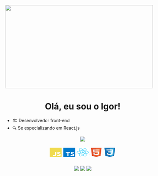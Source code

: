 <div>
<img src="https://media1.giphy.com/media/sRFEa8lbeC7zbcIZZR/giphy.gif?cid=ecf05e47ge912k2mhhoa7ltrj60oafv1ryewpajdkbmlnxbx&rid=giphy.gif&ct=g" width="480" height="270" >
</div>
<div align="center"> 
<h1> Olá, eu sou o Igor! </h1>
</div>


- 🏗 Desenvolvedor front-end
- 🔍 Se especializando em React.js

<div align="center">
  
  <a href="https://github.com/artagnancoder">
  <img height="180em" src="https://github-readme-stats.vercel.app/api?username=artagnancoder&show_icons=true&theme=dark&include_all_commits=true&count_private=true"/>
 
</div>
  
  <div align="center" style="display: inline_block"><br>
  <img align="center" alt="Rafa-Js" height="30" width="40" src="https://raw.githubusercontent.com/devicons/devicon/master/icons/javascript/javascript-plain.svg">
  <img align="center" alt="Rafa-Ts" height="30" width="40" src="https://raw.githubusercontent.com/devicons/devicon/master/icons/typescript/typescript-plain.svg">
  <img align="center" alt="Rafa-React" height="30" width="40" src="https://raw.githubusercontent.com/devicons/devicon/master/icons/react/react-original.svg">
  <img align="center" alt="Rafa-HTML" height="30" width="40" src="https://raw.githubusercontent.com/devicons/devicon/master/icons/html5/html5-original.svg">
  <img align="center" alt="Rafa-CSS" height="30" width="40" src="https://raw.githubusercontent.com/devicons/devicon/master/icons/css3/css3-original.svg">

</div>

  <div align="center"> 
 
##
 
  <a href = "mailto:stayhomer@outlook.com.com"><img src="https://img.shields.io/badge/Microsoft_Outlook-0078D4?style=for-the-badge&logo=microsoft-outlook&logoColor=white" target="_blank"></a>
  <a href="https://https://www.linkedin.com/in/artagnan/" target="_blank"><img src="https://img.shields.io/badge/-LinkedIn-%230077B5?style=for-the-badge&logo=linkedin&logoColor=white" target="_blank"></a> 
    <a href="https://open.spotify.com/user/sataniggor?si=d38642523cc14032" target="_blank"><img src="https://img.shields.io/badge/Spotify-1ED760?&style=for-the-badge&logo=spotify&logoColor=white" target="_blank"></a> 
   
  </div>
